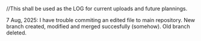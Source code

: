 //This shall be used as the LOG for current uploads and future plannings.

7 Aug, 2025:
I have trouble commiting an edited file to main repository.
New branch created, modified and merged succesfully (somehow).
Old branch deleted.
